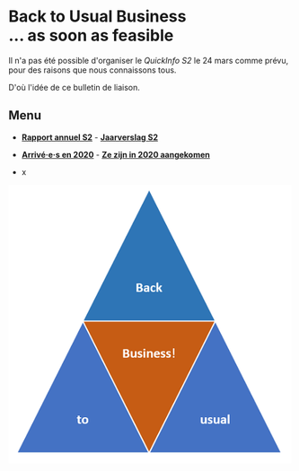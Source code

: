 <link rel="stylesheet" href="S2.css">
<link rel="stylesheet" href="foghorn2.css">

# Back to Usual Business<br>... as soon as feasible

Il n'a pas été possible d'organiser le *QuickInfo S2* le 24 mars comme prévu, pour des raisons que nous connaissons tous.

D'où l'idée de ce bulletin de liaison.

## Menu

* [**Rapport annuel S2**]() - [**Jaarverslag S2**]()

* [**Arrivé&middot;e&middot;s en 2020**]() - [**Ze zijn in 2020 aangekomen**]()

* x

![](B2usualB.png)

